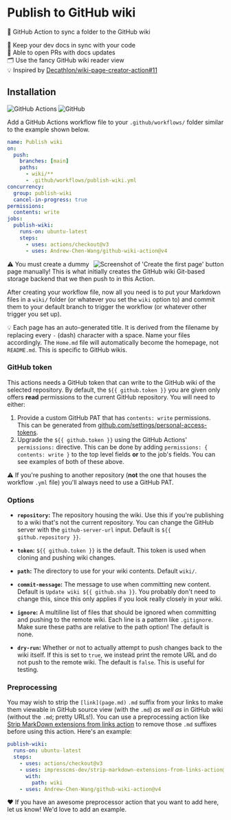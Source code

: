 <!--
Copyright 2023 Andrew Chen Wang
Copyright 2023 Jacob Hummer
SPDX-License-Identifier: Apache-2.0
-->

# Publish to GitHub wiki

📖 GitHub Action to sync a folder to the GitHub wiki

📂 Keep your dev docs in sync with your code \
🔁 Able to open PRs with docs updates \
🗂️ Use the fancy GitHub wiki reader view \
💡 Inspired by [Decathlon/wiki-page-creator-action#11]

## Installation

![GitHub Actions](https://img.shields.io/static/v1?style=for-the-badge&message=GitHub+Actions&color=2088FF&logo=GitHub+Actions&logoColor=FFFFFF&label=)
![GitHub](https://img.shields.io/static/v1?style=for-the-badge&message=GitHub&color=181717&logo=GitHub&logoColor=FFFFFF&label=)

Add a GitHub Actions workflow file to your `.github/workflows/` folder similar
to the example shown below.

```yml
name: Publish wiki
on:
  push:
    branches: [main]
    paths:
      - wiki/**
      - .github/workflows/publish-wiki.yml
concurrency:
  group: publish-wiki
  cancel-in-progress: true
permissions:
  contents: write
jobs:
  publish-wiki:
    runs-on: ubuntu-latest
    steps:
      - uses: actions/checkout@v3
      - uses: Andrew-Chen-Wang/github-wiki-action@v4
```

<img align="right" alt="Screenshot of 'Create the first page' button" src="https://i.imgur.com/ABKIS4h.png" />

⚠️ You must create a dummy page manually! This is what initially creates the
GitHub wiki Git-based storage backend that we then push to in this Action.

After creating your workflow file, now all you need is to put your Markdown
files in a `wiki/` folder (or whatever you set the `wiki` option to) and commit
them to your default branch to trigger the workflow (or whatever other trigger
you set up).

💡 Each page has an auto-generated title. It is derived from the filename by
replacing every `-` (dash) character with a space. Name your files accordingly.
The `Home.md` file will automatically become the homepage, not `README.md`. This
is specific to GitHub wikis.

### GitHub token

This actions needs a GitHub token that can write to the GitHub wiki of the
selected repository. By default, the `${{ github.token }}` you are given only
offers **read** permissions to the current GitHub repository. You will need to
either:

1. Provide a custom GitHub PAT that has `contents: write` permissions. This can
   be generated from [github.com/settings/personal-access-tokens].
2. Upgrade the `${{ github.token }}` using the GitHub Actions' `permissions:`
   directive. This can be done by adding `permissions: { contents: write }` to
   the top level fields **or** to the job's fields. You can see examples of both
   of these above.

⚠️ If you're pushing to another repository (**not** the one that houses the
workflow `.yml` file) you'll always need to use a GitHub PAT.

### Options

- **`repository`:** The repository housing the wiki. Use this if you're
  publishing to a wiki that's not the current repository. You can change the
  GitHub server with the `github-server-url` input. Default is
  `${{ github.repository }}`.

- **`token`:** `${{ github.token }}` is the default. This token is used when
  cloning and pushing wiki changes.

- **`path`:** The directory to use for your wiki contents. Default `wiki/`.

- **`commit-message`:** The message to use when committing new content. Default
  is `Update wiki ${{ github.sha }}`. You probably don't need to change this,
  since this only applies if you look really closely in your wiki.

- **`ignore`:** A multiline list of files that should be ignored when committing
  and pushing to the remote wiki. Each line is a pattern like `.gitignore`. Make
  sure these paths are relative to the path option! The default is none.

- **`dry-run`:** Whether or not to actually attempt to push changes back to the
  wiki itself. If this is set to `true`, we instead print the remote URL and do
  not push to the remote wiki. The default is `false`. This is useful for
  testing.

### Preprocessing

You may wish to strip the `[link](page.md)` `.md` suffix from your links to make
them viewable in GitHub source view (with the `.md`) _as well as_ in GitHub wiki
(without the `.md`; pretty URLs!). You can use a preprocessing action like
[Strip MarkDown extensions from links action] to remove those `.md` suffixes
before using this action. Here's an example:

```yml
publish-wiki:
  runs-on: ubuntu-latest
  steps:
    - uses: actions/checkout@v3
    - uses: impresscms-dev/strip-markdown-extensions-from-links-action@v1.0.0
      with:
        path: wiki
    - uses: Andrew-Chen-Wang/github-wiki-action@v4
```

❤️ If you have an awesome preprocessor action that you want to add here, let us
know! We'd love to add an example.

<!-- prettier-ignore-start -->
[github.com/settings/personal-access-tokens]: https://github.com/settings/personal-access-tokens
[Decathlon/wiki-page-creator-action#11]: https://github.com/Decathlon/wiki-page-creator-action/issues/11
[Strip MarkDown extensions from links action]: https://github.com/marketplace/actions/strip-markdown-extensions-from-links-action
<!-- prettier-ignore-end -->
